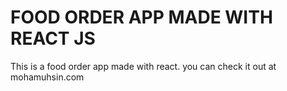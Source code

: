 # FOOD ORDER APP MADE WITH REACT JS

This is a food order app made with react.
you can check it out at mohamuhsin.com




